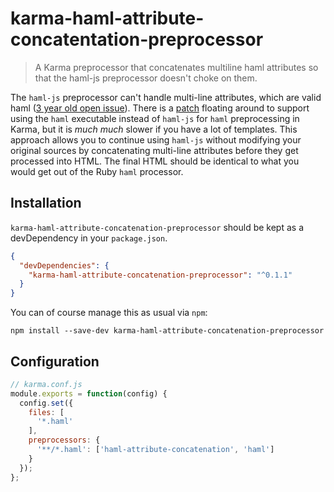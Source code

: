 karma-haml-attribute-concatentation-preprocessor
================================================
> A Karma preprocessor that concatenates multiline haml attributes so that the haml-js preprocessor
doesn't choke on them.

The `haml-js` preprocessor can't handle multi-line attributes, which are valid haml
([3 year old open issue](https://github.com/creationix/haml-js/issues/74)). There is a
[patch](https://github.com/StemboltHQ/karma-haml-preprocessor/commit/f2846df2fcbb4f9614b273af3b4d8ae430e223ea)
floating around to support using the `haml` executable instead of `haml-js` for `haml` preprocessing
in Karma, but it is _much much_ slower if you have a lot of templates. This approach allows you
to continue using `haml-js` without modifying your original sources by concatenating multi-line
attributes before they get processed into HTML. The final HTML should be identical to what you
would get out of the Ruby `haml` processor.

## Installation

`karma-haml-attribute-concatenation-preprocessor` should be kept as a devDependency in your
`package.json`.
```json
{
  "devDependencies": {
    "karma-haml-attribute-concatenation-preprocessor": "^0.1.1"
  }
}
```

You can of course manage this as usual via `npm`:
```
npm install --save-dev karma-haml-attribute-concatenation-preprocessor
```

## Configuration
```js
// karma.conf.js
module.exports = function(config) {
  config.set({
    files: [
      '*.haml'
    ],
    preprocessors: {
      '**/*.haml': ['haml-attribute-concatenation', 'haml']
    }
  });
};
```
